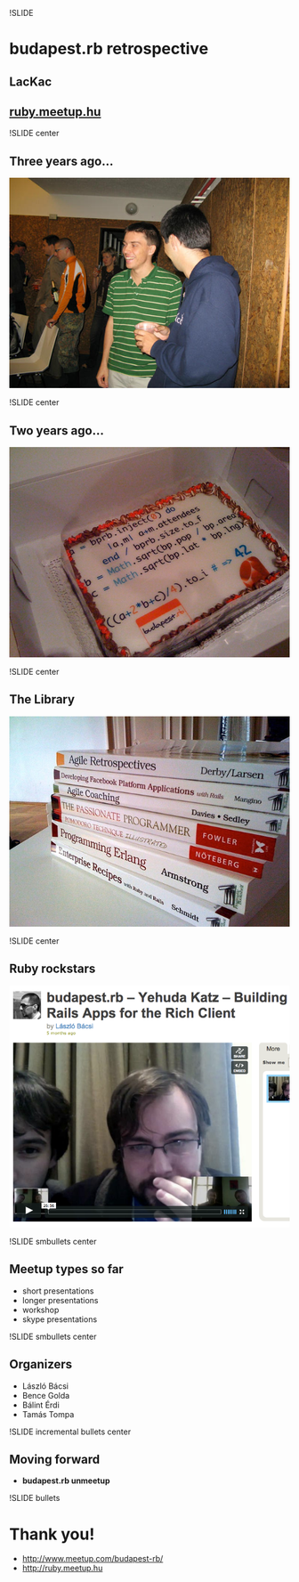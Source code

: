 !SLIDE
# budapest.rb retrospective
## LacKac
## [ruby.meetup.hu](http://ruby.meetup.hu)

!SLIDE center
## Three years ago...

![Very first budapest.rb](very_first.jpg)

!SLIDE center
## Two years ago...

![Very first budapest.rb birthday](cake.jpg)

!SLIDE center
## The Library

![First books of the budapest.rb library](library.jpg)

!SLIDE center
## Ruby rockstars

![Yehuda Katz presenting to budapest.rb](yehuda.png)

!SLIDE smbullets center
## Meetup types so far

* short presentations
* longer presentations
* workshop
* skype presentations

!SLIDE smbullets center
## Organizers

* László Bácsi
* Bence Golda
* Bálint Érdi
* Tamás Tompa

!SLIDE incremental bullets center
## Moving forward

* **budapest.rb unmeetup**

!SLIDE bullets
# Thank you!

* http://www.meetup.com/budapest-rb/
* http://ruby.meetup.hu
